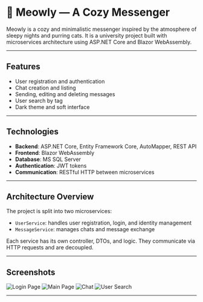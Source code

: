 # 🐾 Meowly — A Cozy Messenger

Meowly is a cozy and minimalistic messenger inspired by the atmosphere of sleepy nights and purring cats.
It is a university project built with microservices architecture using ASP.NET Core and Blazor WebAssembly.

---

## Features

- User registration and authentication
- Chat creation and listing
- Sending, editing and deleting messages
- User search by tag
- Dark theme and soft interface

---

## Technologies

- **Backend**: ASP.NET Core, Entity Framework Core, AutoMapper, REST API
- **Frontend**: Blazor WebAssembly
- **Database**: MS SQL Server
- **Authentication**: JWT tokens
- **Communication**: RESTful HTTP between microservices

---

## Architecture Overview

The project is split into two microservices:

- `UserService`: handles user registration, login, and identity management
- `MessageService`: manages chats and message exchange

Each service has its own controller, DTOs, and logic. They communicate via HTTP requests and are decoupled.

---

## Screenshots

![Login Page](https://github.com/user-attachments/assets/2dddab88-aa9e-4781-bcda-d2368ed863ab)
![Main Page](https://github.com/user-attachments/assets/c907c1cb-0b7d-4f76-b0fe-4f7793ef0c2d)
![Chat](https://github.com/user-attachments/assets/8be3d7bd-2447-4fdd-8c40-d8c320e70949)
![User Search](https://github.com/user-attachments/assets/21feb21e-de1c-417a-b978-d75f6b70725d)

---
